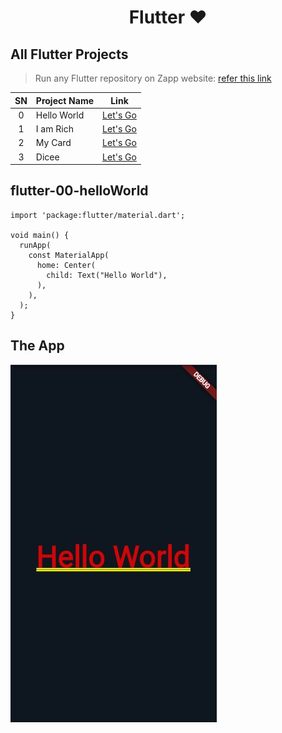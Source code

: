 <h1 align=center>Flutter ❤</h1>

## All Flutter Projects

> Run any Flutter repository on Zapp website: <a href="https://zapp.run/assets/homepage/import-github.gif">refer this link </a>

| SN | Project Name | Link |
| :---: | :--- | :---: |
|0|Hello World|[Let's Go](https://github.com/Rahullkumr/flutter-00-helloWorld)|
|1|I am Rich|[Let's Go](https://github.com/Rahullkumr/flutter-01-IAmRich)|
|2|My Card|[Let's Go](https://github.com/Rahullkumr/flutter-02-MyCard)|
|3|Dicee|[Let's Go](https://github.com/Rahullkumr/flutter-03-Dicee)|

## flutter-00-helloWorld

```
import 'package:flutter/material.dart';

void main() {
  runApp(
    const MaterialApp(
      home: Center(
        child: Text("Hello World"),
      ),
    ),
  );
}
```
## The App
![](./helloWorld.jpg)
